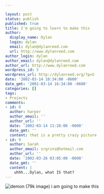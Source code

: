 ```yaml
---

layout: post
status: publish
published: true
title: I'm going to learn to make this
author:
  display_name: Dylan
  login: dylan
  email: dylan@dylanreed.com
  url: http://www.dylanreed.com
author_login: dylan
author_email: dylan@dylanreed.com
author_url: http://www.dylanreed.com
wordpress_id: 5
wordpress_url: http://dylanreed.org/?p=5
date: '2002-03-14 10:34:00 -0600'
date_gmt: '2002-03-14 16:34:00 -0600'
categories: []
tags:
- Projects
comments:
- id: 8
  author: harper
  author_email: ''
  author_url: ''
  date: '2002-03-14 11:28:00 -0600'
  date_gmt: ''
  content: that is a pretty crazy picture
- id: 9
  author: Sarah
  author_email: srgrins@hotmail.com
  author_url: ''
  date: '2002-03-26 03:05:00 -0600'
  date_gmt: ''
  content: |
    uhhh...Dylan, what IS that?
---
```


![demon (79k image)][1] i am going to make this

   [1]: http://dylanreed.org/archives/demon.jpg

